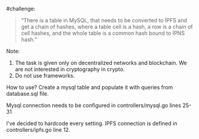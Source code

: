 #challenge:

>“There is a table in MySQL, that needs to be converted to İPFS and get a chain of
>hashes, where a table cell is a hash, a row is a chain of cell hashes, and the whole
>table is a common hash bound to İPNS hash.”

Note:

1. The task is given only on decentralized networks and blockchain. We are not
   interested in cryptography in crypto.
2. Do not use frameworks.

How to use?
Create a mysql table and populate it with queries from database.sql file.

Mysql connection needs to be configured in controllers/mysql.go lines 25-31

I've decided to hardcode every setting.
IPFS connection is defined in controllers/ipfs.go line 12.
